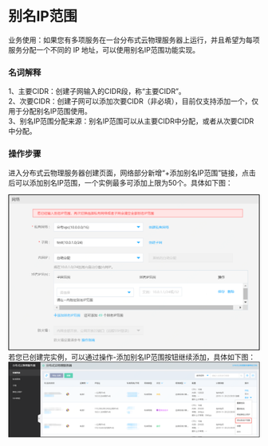 # 别名IP范围

业务使用：如果您有多项服务在一台分布式云物理服务器上运行，并且希望为每项服务分配一个不同的 IP 地址，可以使用别名IP范围功能实现。

### 名词解释
1、主要CIDR：创建子网输入的CIDR段，称“主要CIDR”。</br>
2、次要CIDR：创建子网可以添加次要CIDR（非必填），目前仅支持添加一个，仅用于分配别名IP范围使用。</br>
3、别名IP范围分配来源：别名IP范围可以从主要CIDR中分配，或者从次要CIDR中分配。</br>

### 操作步骤
进入分布式云物理服务器创建页面，网络部分新增“+添加别名IP范围”链接，点击后可以添加别名IP范围，一个实例最多可添加上限为50个。具体如下图：<br/>

![添加别名IP范围](../../Image/create-cps-alisas-ip.png)
若您已创建完实例，可以通过操作-添加别名IP范围按钮继续添加，具体如下图：<br/>
![添加别名IP按钮操作](../../Image/add-alisas-ip.png)

